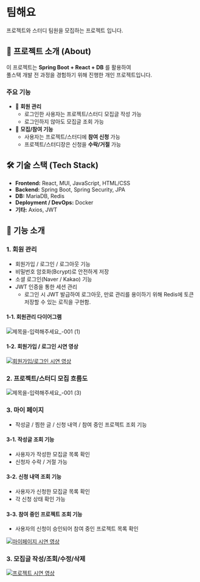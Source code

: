 # 팀해요
프로젝트와 스터디 팀원을 모집하는 프로젝트 입니다.

## 🚀 프로젝트 소개 (About)

이 프로젝트는 **Spring Boot + React + DB** 를 활용하여  
풀스택 개발 전 과정을 경험하기 위해 진행한 개인 프로젝트입니다.

### 주요 기능
- 🔐 **회원 관리**
  - 로그인한 사용자는 프로젝트/스터디 모집글 작성 가능
  - 로그인하지 않아도 모집글 조회 가능
- 📌 **모집/참여 기능**
  - 사용자는 프로젝트/스터디에 **참여 신청** 가능
  - 프로젝트/스터디장은 신청을 **수락/거절** 가능

## 🛠 기술 스택 (Tech Stack)
- **Frontend:** React, MUI, JavaScript, HTML/CSS
- **Backend:** Spring Boot, Spring Security, JPA
- **DB:** MariaDB, Redis
- **Deployment / DevOps:** Docker
- **기타:** Axios, JWT

## 📖 기능 소개
### 1. 회원 관리
- 회원가입 / 로그인 / 로그아웃 기능
- 비밀번호 암호화(Bcrypt)로 안전하게 저장
- 소셜 로그인(Naver / Kakao) 기능
- JWT 인증을 통한 세션 관리
  - 로그인 시 JWT 발급하여 로그아웃, 만료 관리를 용이하기 위해 Redis에 토큰 저장할 수 있는 로직을 구현함.

#### 1-1. 회원관리 다이어그램

![제목을-입력해주세요_-001 (1)](https://github.com/user-attachments/assets/a908e37e-8336-4f0d-913b-f0ad69a4e8d2)
 
#### 1-2. 회원가입 / 로그인 시연 영상
 [![회원가입/로그인 시연 영상](https://img.youtube.com/vi/a6qJKUhoMys/0.jpg)](https://www.youtube.com/watch?v=a6qJKUhoMys)

### 2. 프로젝트/스터디 모집 흐름도
![제목을-입력해주세요_-001 (3)](https://github.com/user-attachments/assets/bbf3f5d7-3681-4a3c-85a0-137871968751)


### 3. 마이 페이지
- 작성글 / 찜한 글 / 신청 내역 / 참여 중인 프로젝트 조회 기능

#### 3-1. 작성글 조회 기능
- 사용자가 작성한 모집글 목록 확인
- 신청자 수락 / 거절 가능

#### 3-2. 신청 내역 조회 기능
- 사용자가 신청한 모집글 목록 확인
- 각 신청 상태 확인 가능

#### 3-3. 참여 중인 프로젝트 조회 기능
- 사용자의 신청이 승인되어 참여 중인 프로젝트 목록 확인

 [![마이페이지 시연 영상](https://img.youtube.com/vi/kaPWQzD3w8M/0.jpg)](https://www.youtube.com/watch?v=kaPWQzD3w8M)
 
### 3. 모집글 작성/조회/수정/삭제
 [![프로젝트 시연 영상](https://img.youtube.com/vi/ahoGU-vfmzc/0.jpg)](https://www.youtube.com/watch?v=ahoGU-vfmzc)
